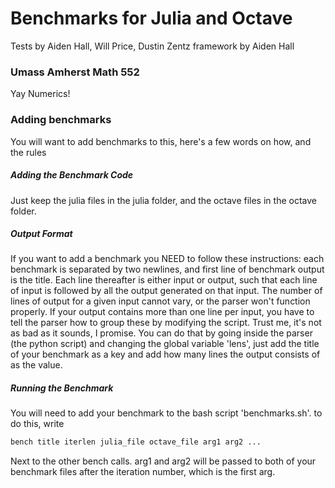 # Benchmarks for Julia and Octave

Tests by Aiden Hall, Will Price, Dustin Zentz
framework by Aiden Hall

### Umass Amherst Math 552
Yay Numerics!

### Adding benchmarks
You will want to add benchmarks to this, here's a few words on how, and the rules

##### Adding the Benchmark Code
Just keep the julia files in the julia folder, and the octave files in the octave folder. 

##### Output Format
If you want to add a benchmark you NEED to follow these instructions:
each benchmark is separated by two newlines, and first line of benchmark output is the title. Each line thereafter is either input or output, such that each line of input is followed by all the output generated on that input. The number of lines of output for a given input cannot vary, or the parser won't function properly. If your output contains more than one line per input, you have to tell the parser how to group these by modifying the script. Trust me, it's not as bad as it sounds, I promise. You can do that by going inside the parser (the python script) and changing the global variable 'lens', just add the title of your benchmark as a key and add how many lines the output consists of as the value.

##### Running the Benchmark
You will need to add your benchmark to the bash script 'benchmarks.sh'. to do this, write
```bash
bench title iterlen julia_file octave_file arg1 arg2 ...
```
Next to the other bench calls. arg1 and arg2 will be passed to both of your benchmark files after the iteration number, which is the first arg.
